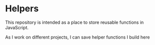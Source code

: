 # Helpers
This repository is intended as a place to store reusable functions in JavaScript.

As I work on different projects, I can save helper functions I build here
